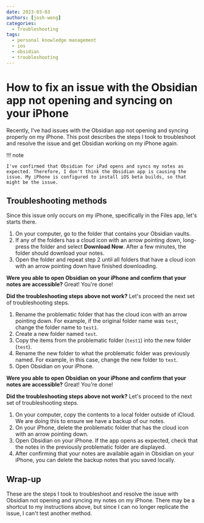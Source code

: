 ```yaml
---
date: 2023-03-03
authors: [josh-wong]
categories:
  - Troubleshooting
tags:
  - personal knowledge management
  - ios
  - obsidian
  - troubleshooting
---
```


# How to fix an issue with the Obsidian app not opening and syncing on your iPhone

Recently, I've had issues with the Obsidian app not opening and syncing properly on my iPhone. This post describes the steps I took to troubleshoot and resolve the issue and get Obsidian working on my iPhone again.

<!-- more -->

!!! note

    I've confirmed that Obsidian for iPad opens and syncs my notes as expected. Therefore, I don't think the Obsidian app is causing the issue. My iPhone is configured to install iOS beta builds, so that might be the issue.

## Troubleshooting methods

Since this issue only occurs on my iPhone, specifically in the Files app, let's starts there.

1. On your computer, go to the folder that contains your Obsidian vaults.
2. If any of the folders has a cloud icon with an arrow pointing down, long-press the folder and select **Download Now**. After a few minutes, the folder should download your notes.
3. Open the folder and repeat step 2 until all folders that have a cloud icon with an arrow pointing down have finished downloading.

**Were you able to open Obsidian on your iPhone and confirm that your notes are accessible?** Great! You're done!

**Did the troubleshooting steps above not work?** Let's proceed the next set of troubleshooting steps.

1. Rename the problematic folder that has the cloud icon with an arrow pointing down. For example, if the original folder name was `test`, change the folder name to `test1`.
2. Create a new folder named `test`.
3. Copy the items from the problematic folder (`test1`) into the new folder (`test`).
4. Rename the new folder to what the problematic folder was previously named. For example, in this case, change the new folder to `test`.
5. Open Obsidian on your iPhone.

**Were you able to open Obsidian on your iPhone and confirm that your notes are accessible?** Great! You're done!

**Did the troubleshooting steps above not work?** Let's proceed to the next set of troubleshooting steps.

1. On your computer, copy the contents to a local folder outside of iCloud. We are doing this to ensure we have a backup of our notes.
2. On your iPhone, delete the problematic folder that has the cloud icon with an arrow pointing down.
3. Open Obsidian on your iPhone. If the app opens as expected, check that the notes in the previously problematic folder are displayed.
4. After confirming that your notes are available again in Obsidian on your iPhone, you can delete the backup notes that you saved locally.

## Wrap-up

These are the steps I took to troubleshoot and resolve the issue with Obsidian not opening and syncing my notes on my iPhone. There may be a shortcut to my instructions above, but since I can no longer replicate the issue, I can't test another method.
